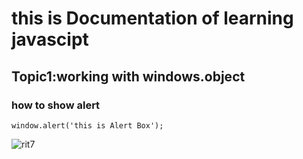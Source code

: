 # this is Documentation of learning javascipt
## Topic1:working with windows.object
### how to show alert

~~~
window.alert('this is Alert Box');
~~~


![rit7](https://user-images.githubusercontent.com/95132253/143728197-c287db71-e58e-4a70-8913-1538025ce32b.jpeg)

